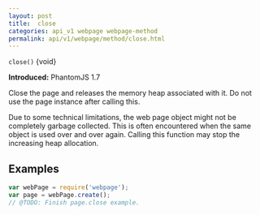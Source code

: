 ```yaml
---
layout: post
title:  close
categories: api_v1 webpage webpage-method
permalink: api/v1/webpage/method/close.html
---
```


`close()` {void}

**Introduced:** PhantomJS 1.7

Close the page and releases the memory heap associated with it. Do not use the page instance after calling this.

Due to some technical limitations, the web page object might not be completely garbage collected. This is often encountered when the same object is used over and over again. Calling this function may stop the increasing heap allocation.

## Examples

```javascript
var webPage = require('webpage');
var page = webPage.create();
// @TODO: Finish page.close example.
```








